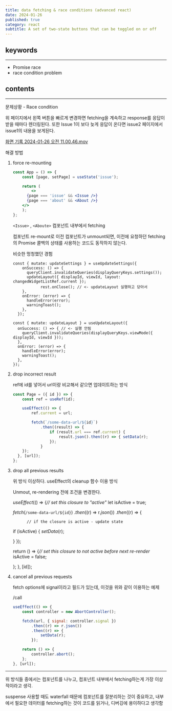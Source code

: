 ```yaml
---
title: data fetching & race conditions (advanced react)
date: 2024-01-26
published: true
category: react
subtitle: A set of two-state buttons that can be toggled on or off
---
```


## keywords

---

- Promise race
- race condition problem

## contents

---

문제상황 - Race condition

위 페이지에서 왼쪽 버튼을 빠르게 변경하면 fetching을 계속하고 response를 응답이 받을 때마다 렌더링된다. 또한 Issue 1이 보다 늦게 응답이 온다면 issue2 페이지에서 issue1의 내용을 보게된다.

[화면 기록 2024-01-26 오전 11.00.46.mov](https://prod-files-secure.s3.us-west-2.amazonaws.com/f33f1550-130f-4c4d-a8c4-0590640fbf06/0c2fbe6f-069b-4493-a722-82a00fe07930/%E1%84%92%E1%85%AA%E1%84%86%E1%85%A7%E1%86%AB_%E1%84%80%E1%85%B5%E1%84%85%E1%85%A9%E1%86%A8_2024-01-26_%E1%84%8B%E1%85%A9%E1%84%8C%E1%85%A5%E1%86%AB_11.00.46.mov)

해결 방법

1. force re-mounting
    
    ```jsx
    const App = () => {
    	const [page, setPage] = useState('issue');
    
    	return ( 
    		<>
          {page === 'issue' && <Issue />}
          {page === 'about' && <About />}
        </>
    	); 
    };
    ```
    
    `<Issue>` , `<Aboute>` 컴포넌트 내부에서 fetching
    
    컴포넌트 re-mount로 이전 컴포넌트가 unmount되면, 이전에 요청하던 fetching의 Promise 콜백의 상태를 사용하는 코드도 동작하지 않는다.
    
    비슷한 멍청했던 경험
    
    ```tsx
    const { mutate: updateSettings } = useUpdateSettings({
        onSuccess: () => {
          queryClient.invalidateQueries(displayQueryKeys.settings());
          updateLayout({ displayId, viewId, layout: changedWidgetListRef.current });
    			rest.onClose(); // <- updateLayout 실행하고 닫아서
        },
        onError: (error) => {
          handleError(error);
          warningToast();
        },
      });
    
    const { mutate: updateLayout } = useUpdateLayout({
      onSuccess: () => { // <- 실행 안됨
        queryClient.invalidateQueries(displayQueryKeys.viewMode({ displayId, viewId }));
      },
      onError: (error) => {
        handleError(error);
        warningToast();
      },
    });
    ```
    
2. drop incorrect result
    
    ref에 id를 넣어서 url이랑 비교해서 같으면 업데이트하는 방식
    
    ```jsx
    const Page = ({ id }) => {
    	const ref = useRef(id);
    
    	useEffect(() => {
    		ref.current = url;
    
    		fetch(`/some-data-url/${id}`)
    			.then((result) => {
    				if (result.url === ref.current) {
    					result.json().then((r) => { setData(r);
    				}); 
    			}
        });
      }, [url]);
    };
    ```
    
3. drop all previous results
    
    위 방식 이상하다. useEffect의 cleanup 함수 이용 방식
    
    Unmout, re-rendering 전에 조건을 변경한다.
    
    _useEffect_(() => {_// set this closure to "active"_ let isActive = true;
    
    _fetch_(`/some-data-url/${id}`) ._then_((r) => r._json_()) ._then_((r) => {
    
    ```
          // if the closure is active - update state
    
    ```
    
    if (isActive) { _setData_(r);
    
    } });
    
    return () => {_// set this closure to not active before next re-render_ isActive = false;
    
    }; }, [id]);
    
4. cancel all previous requests
    
    fetch options에 signal이라고 필드가 있는데, 이것을 위와 같이 이용하는 예제
    
    /call
    
    ```jsx
    useEffect(() => {
    	const controller = new AbortController();
    
    	fetch(url, { signal: controller.signal }) 
    		.then((r) => r.json())
    		.then((r) => {
    			setData(r); 
    		});
    
    	return () => {
    		controller.abort();
    	};
    }, [url]);
    ```
    

---

위 방식들 중에서는 컴포넌트를 나누고, 컴포넌트 내부에서 fetching하는게 가장 이상적이라고 생각.

suspense 사용할 때도 waterfall 때문에 컴포넌트를 잘분리하는 것이 중요하고, 내부에서 필요한 데이터를 fetching하는 것이 코드를 읽거나, 디버깅에 용이하다고 생각함
